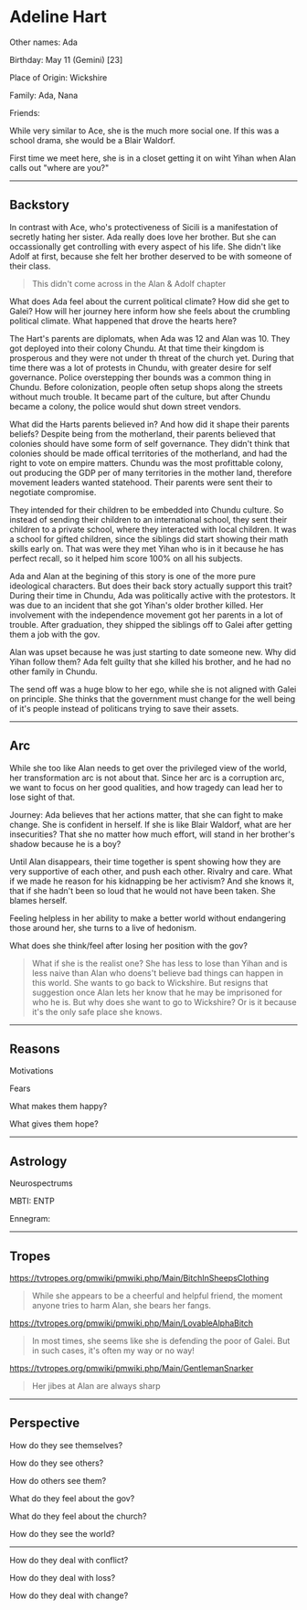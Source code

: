 # Adeline Hart

Other names: Ada

Birthday: May 11 (Gemini) [23]

Place of Origin: Wickshire

Family: Ada, Nana

Friends:



While very similar to Ace, she is the much more social one. If this was a school drama, she would be a Blair Waldorf. 


First time we meet here, she is in a closet getting it on wiht Yihan when Alan calls out "where are you?"

------

## Backstory

In contrast with Ace, who's protectiveness of Sicili is a manifestation of secretly hating her sister. Ada really does love her brother. But she can occassionally get controlling with every aspect of his life. She didn't like Adolf at first, because she felt her brother deserved to be with someone of their class.
> This didn't come across in the Alan & Adolf chapter

What does Ada feel about the current political climate?
How did she get to Galei? How will her journey here inform how she feels about the crumbling political climate. What happened that drove the hearts here?

The Hart's parents are diplomats, when Ada was 12 and Alan was 10. They got deployed into their colony Chundu.
At that time their kingdom is prosperous and they were not under th threat of the church yet. During that time there was a lot of protests in Chundu, with greater desire for self governance. Police overstepping ther bounds was a common thing in Chundu. Before colonization, people often setup shops along the streets without much trouble. It became part of the culture, but after Chundu became a colony, the police would shut down street vendors.

What did the Harts parents believed in? And how did it shape their parents beliefs?
Despite being from the motherland, their parents believed that colonies should have some form of self governance. They didn't think that colonies should be made offical territories of the motherland, and had the right to vote on empire matters. Chundu was the most profittable colony, out producing the GDP per of many territories in the mother land, therefore movement leaders wanted statehood. Their parents were sent their to negotiate compromise.

They intended for their children to be embedded into Chundu culture. So instead of sending their children to an international school, they sent their children to a private school, where they interacted with local children. It was a school for gifted children, since the siblings did start showing their math skills early on. That was were they met Yihan who is in it because he has perfect recall, so it helped him score 100% on all his subjects.

Ada and Alan at the begining of this story is one of the more pure ideological characters. But does their back story actually support this trait? During their time in Chundu, Ada was politically active with the protestors. It was due to an incident that she got Yihan's older brother killed. Her involvement with the independence movement got her parents in a lot of trouble. After graduation, they shipped the siblings off to Galei after getting them a job with the gov.

Alan was upset because he was just starting to date someone new. Why did Yihan follow them? Ada felt guilty that she killed his brother, and he had no other family in Chundu.

The send off was a huge blow to her ego, while she is not aligned with Galei on principle. She thinks that the government must change for the well being of it's people instead of politicans trying to save their assets.

---

## Arc

While she too like Alan needs to get over the privileged view of the world, her transformation arc is not about that. Since her arc is a corruption arc, we want to focus on her good qualities, and how tragedy can lead her to lose sight of that.

Journey: Ada believes that her actions matter, that she can fight to make change. She is confident in herself. If she is like Blair Waldorf, what are her insecurities? That she no matter how much effort, will stand in her brother's shadow because he is a boy? 

Until Alan disappears, their time together is spent showing how they are very supportive of each other, and push each other. Rivalry and care. What if we made he reason for his kidnapping be her activism? And she knows it, that if she hadn't been so loud that he would not have been taken. She blames herself.

Feeling helpless in her ability to make a better world without endangering those around her, she turns to a live of hedonism.

What does she think/feel after losing her position with the gov?

> What if she is the realist one? She has less to lose than Yihan and is less naive than Alan who doens't believe bad things can happen in this world. She wants to go back to Wickshire. But resigns that suggestion once Alan lets her know that he may be imprisoned for who he is. But why does she want to go to Wickshire? Or is it because it's the only safe place she knows.
>
> 

------

## Reasons

Motivations

> 

Fears

> 

What makes them happy?

> 

What gives them hope?

> 

------

## Astrology

Neurospectrums

> 

MBTI: ENTP

Ennegram:

------

## Tropes

https://tvtropes.org/pmwiki/pmwiki.php/Main/BitchInSheepsClothing

> While she appears to be a cheerful and helpful friend, the moment anyone tries to harm Alan, she bears her fangs. 

https://tvtropes.org/pmwiki/pmwiki.php/Main/LovableAlphaBitch

> In most times, she seems like she is defending the poor of Galei. But in such cases, it's often my way or no way!

https://tvtropes.org/pmwiki/pmwiki.php/Main/GentlemanSnarker

> Her jibes at Alan are always sharp

------

## Perspective

How do they see themselves?

> 

How do they see others?

> 

How do others see them?

> 

What do they feel about the gov?

> 

What do they feel about the church?

> 

How do they see the world?

> 

------

How do they deal with conflict?

> 

How do they deal with loss?

> 

How do they deal with change?

> 

